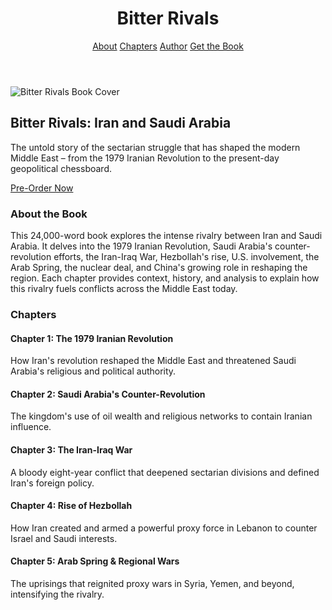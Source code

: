 <!DOCTYPE html><html lang="en">
<head>
  <meta charset="UTF-8">
  <meta name="viewport" content="width=device-width, initial-scale=1.0">
  <meta name="description" content="Bitter Rivals: Iran and Saudi Arabia – The Sectarian Struggle for the Middle East. Explore the story of the rivalry that shaped the region.">
  <title>Bitter Rivals - Book Landing Page</title>
  <script src="https://cdn.tailwindcss.com"></script>
</head>
<body class="bg-gray-50 text-gray-900">
  <!-- Header -->
  <header class="bg-white shadow-md sticky top-0 z-50">
    <div class="max-w-6xl mx-auto flex justify-between items-center p-4">
      <h1 class="text-2xl font-bold text-red-700">Bitter Rivals</h1>
      <nav class="space-x-4">
        <a href="#about" class="hover:text-red-700">About</a>
        <a href="#chapters" class="hover:text-red-700">Chapters</a>
        <a href="#author" class="hover:text-red-700">Author</a>
        <a href="#cta" class="bg-red-700 text-white px-4 py-2 rounded-xl hover:bg-red-800">Get the Book</a>
      </nav>
    </div>
  </header>  <!-- Hero Section with Book Cover -->  <section class="bg-red-100 py-20 text-center">
    <div class="max-w-3xl mx-auto">
      <img src="your-book-cover.jpg" alt="Bitter Rivals Book Cover" class="mx-auto mb-6 rounded-2xl shadow-lg max-h-96">
      <h2 class="text-4xl font-bold mb-4">Bitter Rivals: Iran and Saudi Arabia</h2>
      <p class="max-w-2xl mx-auto text-lg mb-6">The untold story of the sectarian struggle that has shaped the modern Middle East – from the 1979 Iranian Revolution to the present-day geopolitical chessboard.</p>
      <a href="#cta" class="bg-red-700 text-white px-6 py-3 rounded-xl shadow-lg hover:bg-red-800">Pre-Order Now</a>
    </div>
  </section>  <!-- About Section -->  <section id="about" class="max-w-4xl mx-auto p-8">
    <h3 class="text-3xl font-bold mb-4 text-red-700">About the Book</h3>
    <p class="text-lg leading-relaxed">This 24,000-word book explores the intense rivalry between Iran and Saudi Arabia. It delves into the 1979 Iranian Revolution, Saudi Arabia's counter-revolution efforts, the Iran-Iraq War, Hezbollah's rise, U.S. involvement, the Arab Spring, the nuclear deal, and China's growing role in reshaping the region. Each chapter provides context, history, and analysis to explain how this rivalry fuels conflicts across the Middle East today.</p>
  </section>  <!-- Chapters Section -->  <section id="chapters" class="bg-gray-100 py-12">
    <div class="max-w-5xl mx-auto px-6">
      <h3 class="text-3xl font-bold mb-6 text-center text-red-700">Chapters</h3>
      <div class="grid grid-cols-1 md:grid-cols-2 lg:grid-cols-3 gap-6">
        <div class="bg-white p-6 rounded-2xl shadow-md">
          <h4 class="font-bold mb-2">Chapter 1: The 1979 Iranian Revolution</h4>
          <p>How Iran's revolution reshaped the Middle East and threatened Saudi Arabia's religious and political authority.</p>
        </div>
        <div class="bg-white p-6 rounded-2xl shadow-md">
          <h4 class="font-bold mb-2">Chapter 2: Saudi Arabia's Counter-Revolution</h4>
          <p>The kingdom's use of oil wealth and religious networks to contain Iranian influence.</p>
        </div>
        <div class="bg-white p-6 rounded-2xl shadow-md">
          <h4 class="font-bold mb-2">Chapter 3: The Iran-Iraq War</h4>
          <p>A bloody eight-year conflict that deepened sectarian divisions and defined Iran's foreign policy.</p>
        </div>
        <div class="bg-white p-6 rounded-2xl shadow-md">
          <h4 class="font-bold mb-2">Chapter 4: Rise of Hezbollah</h4>
          <p>How Iran created and armed a powerful proxy force in Lebanon to counter Israel and Saudi interests.</p>
        </div>
        <div class="bg-white p-6 rounded-2xl shadow-md">
          <h4 class="font-bold mb-2">Chapter 5: Arab Spring & Regional Wars</h4>
          <p>The uprisings that reignited proxy wars in Syria, Yemen, and beyond, intensifying the rivalry.</p>
        </div>
        <div class="bg-wh# Bitter-Rivals-
